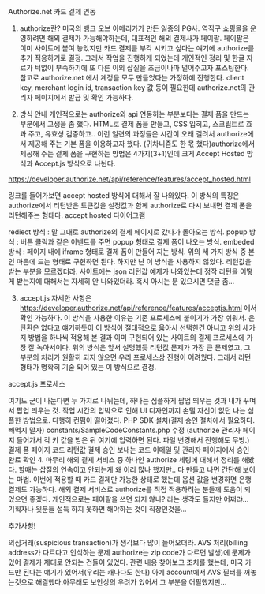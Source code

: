 Authorize.net 카드 결제 연동
1. authorize란?
미국의 뱅크 오브 아메리카가 만든 일종의 PG사. 역직구 쇼핑몰을 운영하려면 해외 결제가 가능해야하는데, 대표적인 해외 결제사가 페이팔. 페이팔은 이미 사이트에 붙여 놓았지만 카드 결제를 부각 시키고 싶다는 얘기에 authorize를 추가 적용하기로 결정. 그래서 작업을 진행하게 되었는데 개인적인 정리 및 한글 자료가 턱없이 부족하기에 또 다른 이의 삽질을 조금이나마 덜어주고자 포스팅한다. 참고로 authorize.net 에서 계정을 모두 만들었다는 가정하에 진행한다. client key, merchant login id, transaction key 값 등이 필요한데 authorize.net의 관리자 페이지에서 발급 및 확인 가능하다.

2. 방식 안내
개인적으로는 authorize와 api 연동하는 부분보다는 결제 폼을 만드는 부분에서 고생을 좀 했다. HTML로 결제 폼을 만들고, CSS 입히고, 스크립트로 효과 주고, 유효성 검증하고.. 이런 일련의 과정들은 시간이 오래 걸려서 authorize에서 제공해 주는 기본 폼을 이용하고자 했다. (귀차니즘도 한 몫 했다)authorize에서 제공해 주는 결제 폼을 구현하는 방법은  4가지(3+1)인데 크게 Accept Hosted 방식과 Accept.js 방식으로 나뉜다.

https://developer.authorize.net/api/reference/features/accept_hosted.html

링크를 들어가보면 accept hosted 방식에 대해서 잘 나와있다.
이 방식의 특징은 authorize에서 리턴받은 토큰값을 설정값과 함께 authorize로 다시 보내면 결제 폼을 리턴해주는 형태다.
accept hosted 다이어그램

rediect 방식 : 말 그대로 authorize의 결제 페이지로 갔다가 돌아오는 방식. 
popup 방식 : 버튼 클릭과 같은 이벤트를 주면 popup 형태로 결제 폼이 나오는 방식.
embeded 방식 : 페이지 내에 iframe 형태로 결제 폼이 만들어 지는 방식.
위의 세 가지 방식 중 본인 마음에 드는 형태로 구현하면 된다. 하지만 난 이 방식을 사용하지 않았다. 리턴값을 받는 부분을 모르겠더라. 사이트에는 json 리턴값 예제가 나와있는데 정작 리턴을 어떻게 받는지에 대해서는 자세히 안 나와있더라. 혹시 아시는 분 있으시면 댓글 좀…

3. accept.js
자세한 사항은 https://developer.authorize.net/api/reference/features/acceptjs.html 에서 확인 가능하다. 이 방식을 사용한 이유는 기존 프로세스에 붙이기가 가장 쉬워서. 은탄환은 없다고 얘기하듯이 이 방식이 절대적으로 옳아서 선택한건 아니고 위의 세가지 방법을 하나씩 적용해 본 결과 이미 구현되어 있는 사이트의 결제 프로세스에 가장 잘 녹아서이다. 위의 방식은 앞서 설명했듯 리턴값 문제가 가장 큰 문제였고, 그 부분의 처리가 원활히 되지 않으면 우리 프로세스상 진행이 어려웠다. 그래서 리턴 형태가 명확히 기술 되어 있는 이 방식으로 결정.

accept.js 프로세스

여기도 굳이 나눈다면 두 가지로 나뉘는데, 하나는 심플하게 팝업 띄우는 것과 내가 꾸며서 팝업 띄우는 것.
작업 시간의 압박으로 인해 UI 디자인까지 손댈 자신이 없던 나는 심플한 방법으로. 다행히 컨펌이 떨어졌다.
PHP SDK 설치(결제 승인 절차에서 필요하다. 빼먹지 말자)
constants/SampleCodeConstants.php 수정 (authorize 관리자 페이지 들어가서 각 키 값을 받은 뒤 여기에 입력하면 된다. 파일 변경해서 진행해도 무방.)
결제 폼 페이지 코드
리턴값 결제 승인 보내는 코드
이메일 및 관리자 페이지에서 승인 완료 확인
4. 마무리 
해외 결제 서비스 중 하나인 authorize 세팅에 대해서 정리를 해봤다. 할때는 삽질의 연속이고 안되는게 왜 이리 많나 했지만.. 다 만들고 나면 간단해 보이는 마법. 이번에 적용할 때 카드 결제만 가능한 상태로 했는데 옵션 값을 변경하면 은행 결제도 가능하다. 해외 결제 서비스로 authorize를 직접 적용하려는 분들께 도움이 되었으면 좋겠다. 개인적으로는 페이팔을 쓰면 되지 않나? 라는 생각도 들지만 어쩌랴… 기획자나 윗분들 설득 하지 못하면 해야하는 것이 직장인것을…


추가사항!

의심거래(suspicious transaction)가 생각보다 많이 들어오더라.
AVS 처리(billing address가 다르다고 인식하는 문제
authorize는 zip code가 다르면 발생)에 문제가 있어 결제가 제대로 안되는 건들이 있었다. 관련 내용 찾아보고 조치를 했는데, 미국 카드만 된다는 얘기가 있어서(우리는 캐나다도 한다) 아예 account에서 AVS 필터를 꺼놓는것으로 해결했다.아무래도 보안상의 우려가 있어서 그 부분을 어필했지만… 
